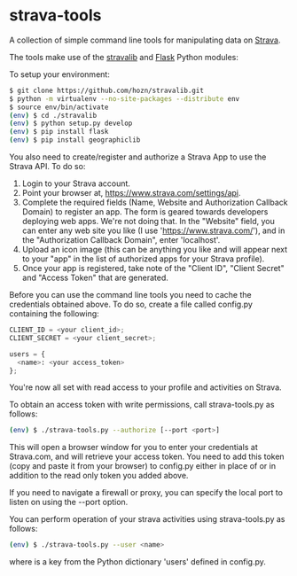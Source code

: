 # strava-tools

A collection of simple command line tools for manipulating data on [Strava](http://strava.com/).

The tools make use of the [stravalib](https://github.com/hozn/stravalib.git/) and [Flask](http://flask.pocoo.org/) Python modules:

To setup your environment:

```bash
$ git clone https://github.com/hozn/stravalib.git
$ python -m virtualenv --no-site-packages --distribute env
$ source env/bin/activate
(env) $ cd ./stravalib
(env) $ python setup.py develop
(env) $ pip install flask
(env) $ pip install geographiclib
```

You also need to create/register and authorize a Strava App to use the Strava API. To do so:

1. Login to your Strava account.
2. Point your browser at, https://www.strava.com/settings/api.
3. Complete the required fields (Name, Website and Authorization Callback Domain) to register an app. The form is geared towards developers deploying web apps. We're not doing that. In the "Website" field, you can enter any web site you like (I use 'https://www.strava.com/'), and
in the "Authorization Callback Domain", enter 'localhost'.
4. Upload an icon image (this can be anything you like and will appear next to your "app" in the list of authorized apps for your Strava profile).
5. Once your app is registered, take note of the "Client ID", "Client Secret" and "Access Token" that are generated.

Before you can use the command line tools you need to cache the credentials obtained above. To do so, create a file called config.py containing the following:

```python
CLIENT_ID = <your client_id>;
CLIENT_SECRET = <your client_secret>;

users = {
  <name>: <your access_token>
};
```

You're now all set with read access to your profile and activities on Strava.

To obtain an access token with write permissions, call strava-tools.py as follows:

```bash
(env) $ ./strava-tools.py --authorize [--port <port>]
```

This will open a browser window for you to enter your credentials at Strava.com, and will retrieve your access token. You need to add this token (copy and paste it from your browser) to config.py either in place of or in addition to the read only token you added above.

If you need to navigate a firewall or proxy, you can specify the local port to listen on using the --port option.

You can perform operation of your strava activities using strava-tools.py as follows:

```bash
(env) $ ./strava-tools.py --user <name>
```

where <name> is a key from the Python dictionary 'users' defined in config.py.
